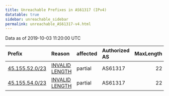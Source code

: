 ```yaml
---
title: Unreachable Prefixes in AS61317 (IPv4)
datatable: true
sidebar: unreachable_sidebar
permalink: unreachable_AS61317-v4.html
---
```


Data as of 2019-10-03 11:20:00 UTC


<div class="datatable-begin"></div>

| Prefix                                                 | Reason                                                                                                   | affected   | Authorized AS   |   MaxLength | Anchor                                         |   unreachable /24s |
|:-------------------------------------------------------|:---------------------------------------------------------------------------------------------------------|:-----------|:----------------|------------:|:-----------------------------------------------|-------------------:|
| [45.155.52.0/23](https://stat.ripe.net/45.155.52.0/23) | [INVALID LENGTH](https://rpki-validator.ripe.net/announcement-preview?asn=AS61317&prefix=45.155.52.0/23) | partial    | AS61317         |          22 | [RIPE](unreachable_RIPE_NCC_RPKI_Root-v4.html) |                  2 |
| [45.155.54.0/23](https://stat.ripe.net/45.155.54.0/23) | [INVALID LENGTH](https://rpki-validator.ripe.net/announcement-preview?asn=AS61317&prefix=45.155.54.0/23) | partial    | AS61317         |          22 | [RIPE](unreachable_RIPE_NCC_RPKI_Root-v4.html) |                  2 |

<div class="datatable-end"></div>